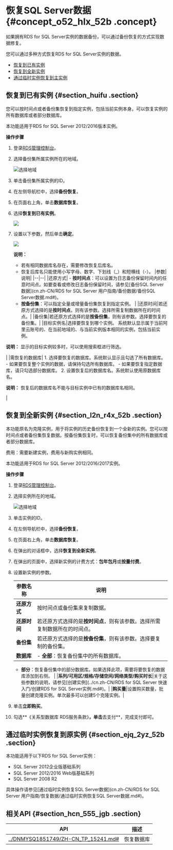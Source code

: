 # 恢复SQL Server数据 {#concept_o52_hlx_52b .concept}

如果拥有RDS for SQL Server实例的数据备份，可以通过备份恢复的方式实现数据修复。

您可以通过多种方式恢复RDS for SQL Server实例的数据。

-   [恢复到已有实例](#)
-   [恢复到全新实例](#)
-   [通过临时实例恢复到主实例](#)

## 恢复到已有实例 {#section_huifu .section}

您可以按时间点或者备份集恢复到指定实例，包括当前实例本身。可以恢复实例的所有数据库或者部分数据库。

本功能适用于RDS for SQL Server 2012/2016版本实例。

**操作步骤**

1.  登录[RDS管理控制台](https://rds.console.aliyun.com/)。
2.  选择备份集所属实例所在的地域。

    ![选择地域](http://static-aliyun-doc.oss-cn-hangzhou.aliyuncs.com/assets/img/7814/156756702936543_zh-CN.png)

3.  单击备份集所属实例的ID。
4.  在左侧导航栏中，选择**备份恢复**。
5.  在页面右上角，单击**数据库恢复**。
6.  选择**恢复到已有实例**。

    ![](http://static-aliyun-doc.oss-cn-hangzhou.aliyuncs.com/assets/img/17685/156756702910029_zh-CN.png)

7.  设置以下参数，然后单击**确定**。

    ![](http://static-aliyun-doc.oss-cn-hangzhou.aliyuncs.com/assets/img/17685/156756702910031_zh-CN.png)

    **说明：** 

    -   若有相同数据库名存在，需要修改恢复后库名。
    -   恢复后库名只能使用小写字母、数字、下划线（\_）和短横线（-）。
    |参数|说明|
    |--|--|
    |还原方式|     -   **按时间点**：可以设置为日志备份保留时间内的任意时间点。如要查看或修改日志备份保留时间，请参见[备份SQL Server数据](cn.zh-CN/RDS for SQL Server 用户指南/备份数据/备份SQL Server数据.md#)。
    -   **按备份集**：可以指定全量或增量备份集恢复到指定实例。
 |
    |还原时间|若还原方式选择的是**按时间点**，则有该参数。选择所需复制数据所在的时间点。|
    |备份集|若还原方式选择的是**按备份集**，则有该参数。选择要恢复的备份集。|
    |目标实例名|选择要恢复到哪个实例。 系统默认显示属于当前阿里云账号的、在当前地域的、与当前实例版本相同的实例，包括当前实例。

 **说明：** 显示的目标实例较多时，可以使用搜索框进行筛选。

 |
    |需恢复的数据库|     1.  选择要恢复的数据库。系统默认显示且勾选了所有数据库。
        -   如果要恢复整个实例的数据，请保持勾选所有数据库。
        -   如果要恢复指定数据库，请只勾选部分数据库。
    2.  设置恢复后的数据库名。系统默认使用原数据库名。

**说明：** 恢复后的数据库名不能与目标实例中已有的数据库名相同。

 |


## 恢复到全新实例 {#section_l2n_r4x_52b .section}

本功能原名为克隆实例，用于将实例的历史备份恢复到一个全新的实例。您可以按时间点或者备份集恢复数据。按备份集恢复时，可以恢复备份集中的所有数据库或者部分数据库。

费用：需要新建实例，费用与新购实例相同。

本功能适用于RDS for SQL Server 2012/2016/2017实例。

**操作步骤**

1.  登录[RDS管理控制台](https://rds.console.aliyun.com/)。
2.  选择实例所在的地域。

    ![选择地域](http://static-aliyun-doc.oss-cn-hangzhou.aliyuncs.com/assets/img/7814/156756702936543_zh-CN.png)

3.  单击实例的ID。
4.  在左侧导航栏中，选择**备份恢复**。
5.  在页面右上角，单击**数据库恢复**。
6.  在弹出的对话框中，选择**恢复到全新实例**。
7.  在弹出的页面中，选择新实例的计费方式：**包年包月**或**按量付费**。
8.  设置新实例的参数。

    |参数名称|说明|
    |----|--|
    |**还原方式**|按时间点或备份集来复制数据。|
    |**还原时间**|若还原方式选择的是**按时间点**，则有该参数。选择所需复制数据所在的时间点。|
    |**备份集**|若还原方式选择的是**按备份集**，则有该参数。选择要复制的备份集。|
    |**数据库**|     -   **全部**：恢复备份集中的所有数据库。
    -   **部分**：恢复备份集中的部分数据库。如果选择此项，需要将要恢复的数据库添加到右侧。
 |
    |**系列/可用区/规格/存储空间/网络类型/购买时长**|关于这些参数的说明，请参见[创建实例](../cn.zh-CN/RDS for SQL Server 快速入门/创建RDS for SQL Server实例.md#)。|
    |**购买量**|设置购买数量，批量创建克隆实例。单次最多可以创建5个克隆实例。|

9.  单击**立即购买**。
10. 勾选**《关系型数据库 RDS服务条款》**，单击**去支付**，完成支付即可。

## 通过临时实例恢复到原实例 {#section_ejq_2yz_52b .section}

本功能适用于以下RDS for SQL Server实例：

-   SQL Server 2012企业版基础系列
-   SQL Server 2012/2016 Web版基础系列
-   SQL Server 2008 R2

具体操作请参见[通过临时实例恢复SQL Server数据](cn.zh-CN/RDS for SQL Server 用户指南/恢复数据/通过临时实例恢复SQL Server数据.md#)。

## 相关API {#section_hcn_555_jgb .section}

|API|描述|
|---|--|
|[../DNMYSQ1851749/ZH-CN\_TP\_15241.md\#](../cn.zh-CN/API参考/备份恢复/RecoveryDBInstance.md#)|恢复数据库|


